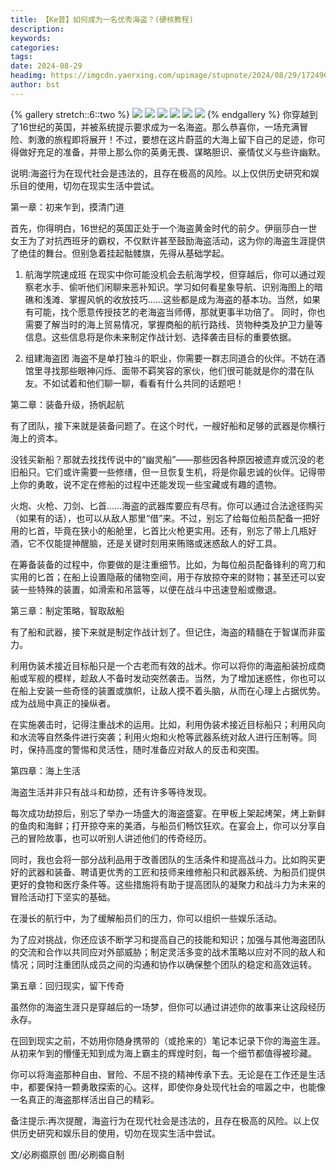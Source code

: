 ```yaml
---
title: 【Ke普】如何成为一名优秀海盗？(硬核教程)
description: 
keywords: 
categories: 
tags: 
date: 2024-08-29
headimg: https://imgcdn.yaerxing.com/upimage/stupnote/2024/08/29/1724901583_12009103_6551.jpg
author: bst
---
```


{% gallery stretch::6::two %}
![](https://imgcdn.yaerxing.com/upimage/stupnote/2024/08/29/1724901583_12009103_6551.jpg)
![](https://imgcdn.yaerxing.com/upimage/stupnote/2024/08/29/1724901585_12009103_1853.jpg)
![](https://imgcdn.yaerxing.com/upimage/stupnote/2024/08/29/1724901586_12009103_8777.jpg)
![](https://imgcdn.yaerxing.com/upimage/stupnote/2024/08/29/1724901587_12009103_1684.jpg)
![](https://imgcdn.yaerxing.com/upimage/stupnote/2024/08/29/1724901588_12009103_1682.jpg)
![](https://imgcdn.yaerxing.com/upimage/stupnote/2024/08/29/1724901589_12009103_6667.jpg)
{% endgallery %}
你穿越到了16世纪的英国，并被系统提示要求成为一名海盗。那么恭喜你，一场充满冒险、刺激的旅程即将展开！不过，要想在这片蔚蓝的大海上留下自己的足迹，你可得做好充足的准备，并带上那么你的英勇无畏、谋略胆识、豪情仗义与些许幽默。

说明:海盗行为在现代社会是违法的，且存在极高的风险。以上仅供历史研究和娱乐目的使用，切勿在现实生活中尝试。

第一章：初来乍到，摸清门道

首先，你得明白，16世纪的英国正处于一个海盗黄金时代的前夕。伊丽莎白一世女王为了对抗西班牙的霸权，不仅默许甚至鼓励海盗活动，这为你的海盗生涯提供了绝佳的舞台。但别急着挂起骷髅旗，先得从基础学起。

1. 航海学院速成班
在现实中你可能没机会去航海学校，但穿越后，你可以通过观察老水手、偷听他们闲聊来恶补知识。学习如何看星象导航、识别海图上的暗礁和浅滩、掌握风帆的收放技巧……这些都是成为海盗的基本功。当然，如果有可能，找个愿意传授技艺的老海盗当师傅，那就更事半功倍了。
同时，你也需要了解当时的海上贸易情况，掌握商船的航行路线、货物种类及护卫力量等信息。这些信息将是你未来制定作战计划、选择袭击目标的重要依据。

2. 组建海盗团
海盗不是单打独斗的职业，你需要一群志同道合的伙伴。不妨在酒馆里寻找那些眼神闪烁、面带不羁笑容的家伙，他们很可能就是你的潜在队友。不如试着和他们聊一聊，看看有什么共同的话题吧！

第二章：装备升级，扬帆起航

有了团队，接下来就是装备问题了。在这个时代，一艘好船和足够的武器是你横行海上的资本。

没钱买新船？那就去找找传说中的“幽灵船”——那些因各种原因被遗弃或沉没的老旧船只。它们或许需要一些修缮，但一旦恢复生机，将是你最忠诚的伙伴。记得带上你的勇敢，说不定在修船的过程中还能发现一些宝藏或有趣的遗物。

火炮、火枪、刀剑、匕首……海盗的武器库要应有尽有。你可以通过合法途径购买（如果有的话），也可以从敌人那里“借”来。不过，别忘了给每位船员配备一把好用的匕首，毕竟在狭小的船舱里，匕首比火枪更实用。还有，别忘了带上几瓶好酒，它不仅能提神醒脑，还是关键时刻用来贿赂或迷惑敌人的好工具。

在筹备装备的过程中，你要做的是注重细节。比如，为每位船员配备锋利的弯刀和实用的匕首；在船上设置隐蔽的储物空间，用于存放掠夺来的财物；甚至还可以安装一些特殊的装置，如滑索和吊篮等，以便在战斗中迅速登船或撤退。

第三章：制定策略，智取敌船

有了船和武器，接下来就是制定作战计划了。但记住，海盗的精髓在于智谋而非蛮力。

利用伪装术接近目标船只是一个古老而有效的战术。你可以将你的海盗船装扮成商船或军舰的模样，趁敌人不备时发动突然袭击。当然，为了增加迷惑性，你也可以在船上安装一些奇怪的装置或旗帜，让敌人摸不着头脑，从而在心理上占据优势。成为战局中真正的操纵者。

在实施袭击时，记得注重战术的运用。比如，利用伪装术接近目标船只；利用风向和水流等自然条件进行突袭；利用火炮和火枪等武器系统对敌人进行压制等。同时，保持高度的警惕和灵活性，随时准备应对敌人的反击和突围。

第四章：海上生活

海盗生活并非只有战斗和劫掠，还有许多等待发现。

每次成功劫掠后，别忘了举办一场盛大的海盗盛宴。在甲板上架起烤架，烤上新鲜的鱼肉和海鲜；打开掠夺来的美酒，与船员们畅饮狂欢。在宴会上，你可以分享自己的冒险故事，也可以听别人讲述他们的传奇经历。

同时，我也会将一部分战利品用于改善团队的生活条件和提高战斗力。比如购买更好的武器和装备、聘请更优秀的工匠和技师来维修船只和武器系统、为船员们提供更好的食物和医疗条件等。这些措施将有助于提高团队的凝聚力和战斗力为未来的冒险活动打下坚实的基础。

在漫长的航行中，为了缓解船员们的压力，你可以组织一些娱乐活动。

为了应对挑战，你还应该不断学习和提高自己的技能和知识；加强与其他海盗团队的交流和合作以共同应对外部威胁；制定灵活多变的战术策略以应对不同的敌人和情况；同时注重团队成员之间的沟通和协作以确保整个团队的稳定和高效运转。

第五章：回归现实，留下传奇

虽然你的海盗生涯只是穿越后的一场梦，但你可以通过讲述你的故事来让这段经历永存。

在回到现实之前，不妨用你随身携带的（或抢来的）笔记本记录下你的海盗生涯。从初来乍到的懵懂无知到成为海上霸主的辉煌时刻，每一个细节都值得被珍藏。

你可以将海盗那种自由、冒险、不屈不挠的精神传承下去。无论是在工作还是生活中，都要保持一颗勇敢探索的心。这样，即使你身处现代社会的喧嚣之中，也能像一名真正的海盗那样活出自己的精彩。


备注提示:再次提醒，海盗行为在现代社会是违法的，且存在极高的风险。以上仅供历史研究和娱乐目的使用，切勿在现实生活中尝试。

文/必刷禵原创
图/必刷禵自制


